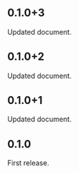 ## 0.1.0+3
Updated document.

## 0.1.0+2
Updated document.

## 0.1.0+1
Updated document.

## 0.1.0
First release.
